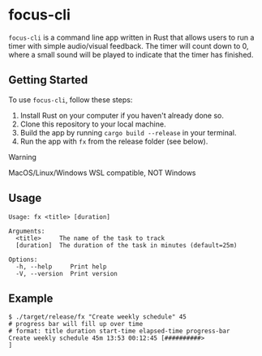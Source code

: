 # focus-cli

`focus-cli` is a command line app written in Rust that allows users to run a timer with simple audio/visual feedback. The timer will count down to 0, where a small sound will be played to indicate that the timer has finished.

## Getting Started

To use `focus-cli`, follow these steps:

1. Install Rust on your computer if you haven't already done so.
2. Clone this repository to your local machine.
3. Build the app by running `cargo build --release` in your terminal.
4. Run the app with `fx` from the release folder (see below).

> [!warning]
> MacOS/Linux/Windows WSL compatible, NOT Windows

## Usage

```shell
Usage: fx <title> [duration]

Arguments:
  <title>     The name of the task to track
  [duration]  The duration of the task in minutes (default=25m)

Options:
  -h, --help     Print help
  -V, --version  Print version
```

## Example

```shell
$ ./target/release/fx "Create weekly schedule" 45
# progress bar will fill up over time
# format: title duration start-time elapsed-time progress-bar
Create weekly schedule 45m 13:53 00:12:45 [##########>                                       ]
````
